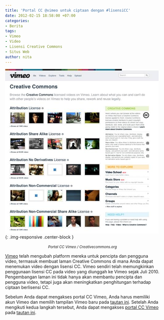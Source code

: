 ```yaml
---
title: 'Portal CC @vimeo untuk ciptaan dengan #lisensiCC'
date: 2012-02-15 18:58:00 +07:00
categories:
- Berita
tags:
- Vimeo
- Video
- Lisensi Creative Commons
- Situs Web
author: nita
---
```


![vimeo_cc_landing_page.jpg](/uploads/vimeo_cc_landing_page.jpg){: .img-responsive .center-block }<center><small><i>Portal CC Vimeo / Creativecommons.org</i></small></center>

[Vimeo](http://vimeo.com) telah mengubah platform mereka untuk pencipta dan pengguna video, termasuk membuat laman Creative Commons di mana Anda dapat menemukan video dengan lisensi CC. Vimeo sendiri telah memungkinkan penggunaan lisensi CC pada video yang diunggah ke Vimeo sejak Juli 2010. Pengembangan laman ini tidak hanya akan membantu pencipta dan pengguna video, tetapi juga akan meningkatkan penghitungan terhadap ciptaan berlisensi CC.

Sebelum Anda dapat mengakses portal CC Vimeo, Anda harus memiliki akun Vimeo dan memilih tampilan Vimeo baru pada [tautan ini](http://vimeo.com/new). Setelah Anda mengikuti kedua langkah tersebut, Anda dapat mengakses [portal CC Vimeo](http://vimeo.com/creativecommons) pada [tautan ini](http://vimeo.com/creativecommons).
